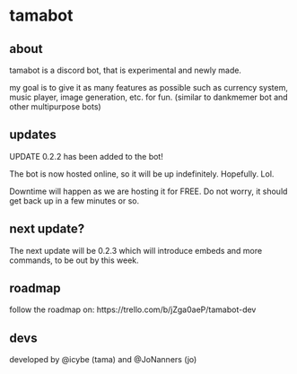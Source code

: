 # tamabot

<h2> about </h2>
tamabot is a discord bot, that is experimental and newly made.

my goal is to give it as many features as possible such as currency system, music player, image generation, etc. for fun.
(similar to dankmemer bot and other multipurpose bots)

<h2> updates </h2>
UPDATE 0.2.2 has been added to the bot!

The bot is now hosted online, so it will be up indefinitely. Hopefully. Lol.

Downtime will happen as we are hosting it for FREE. Do not worry, it should get back up in a few minutes or so.

<h2> next update? </h2>
The next update will be 0.2.3 which will introduce embeds and more commands, to be out by this week.

<h2> roadmap </h2>
follow the roadmap on: https://trello.com/b/jZga0aeP/tamabot-dev

<h2> devs </h2>
developed by @icybe (tama) and @JoNanners (jo)
